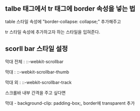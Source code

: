 <h2>talbe 태그에서 tr 태그에 border 속성을 넣는 법</h2>
<p>table 스타일 속성에 "border-collapse: collapse;" 추가해주고</p>
<p>tr 스타일 속성에 추가하고자 하는 스타일을 입혀준다.</p>
<h2>scorll bar 스타일 설정</h2>
<p>막대 전체 : ::-webkit-scrollbar</p>
<p>막대 : ::-webkit-scrollbar-thumb</p>
<p>막대 외 : ::-webkit-scrollbar-track</p>
<p>스크롤바 내부 간격을 주고 싶다면</p>
<p>막대 -  background-clip: padding-box;, border에 transparent 추가</p>
